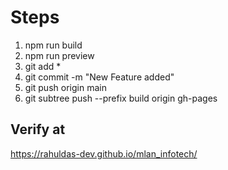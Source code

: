 # Steps 

1. npm run build
2. npm run preview
2. git add * 
4. git commit -m "New Feature added"
5. git push origin main
6. git subtree push --prefix build origin gh-pages


## Verify at 
https://rahuldas-dev.github.io/mlan_infotech/